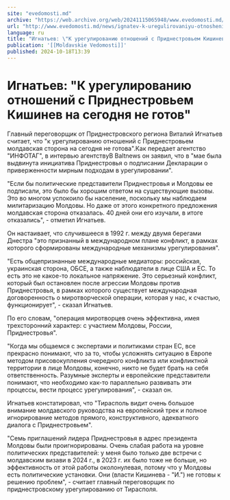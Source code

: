 ```yaml
---
site: "evedomosti.md"
archive: "https://web.archive.org/web/20241115065948/www.evedomosti.md/news/ignatev-k-uregulirovaniyu-otnoshenij-s-pridnestrovem-kishine"
url: "http://www.evedomosti.md/news/ignatev-k-uregulirovaniyu-otnoshenij-s-pridnestrovem-kishine"
language: ru
title: "Игнатьев: \"К урегулированию отношений с Приднестровьем Кишинев на сегодня не готов\""
publication: '[[Moldavskie Vedomosti]]'
published: 2024-10-18T13:39
---
```


# Игнатьев: "К урегулированию отношений с Приднестровьем Кишинев на сегодня не готов"

Главный переговорщик от Приднестровского региона Виталий Игнатьев считает, что "к урегулированию отношений с Приднестровьем молдавская сторона на сегодня не готова".Как передает агентство "ИНФОТАГ", в интервью агентствуВ Baltnews он заявил, что в "мае была выдвинута инициатива Приднестровья о подписании Декларации о приверженности мирным подходам в урегулировании".

"Если бы политические представители Приднестровья и Молдовы ее подписали, это было бы хорошим ответом на существующие вызовы. Это во многом успокоило бы население, поскольку мы наблюдаем милитаризацию Молдовы. Но даже от этого конкретного предложения молдавская сторона отказалась. 40 дней они его изучали, в итоге отказались", - отметил Игнатьев.

Он настаивает, что случившееся в 1992 г. между двумя берегами Днестра "это признанный в международном плане конфликт, в рамках которого сформированы международные механизмы урегулирования".

"Есть общепризнанные международные медиаторы: российская, украинская сторона, ОБСЕ, а также наблюдатели в лице США и ЕС. То есть это не какое-то локальное напряжение. Это серьезный конфликт, который был остановлен после агрессии Молдовы против Приднестровья, в рамках которого существует международная договоренность о миротворческой операции, которая у нас, к счастью, функционирует", - сказал Игнатьев.

По его словам, "операция миротворцев очень эффективна, имея трехсторонний характер: с участием Молдовы, России, Приднестровья".

"Когда мы общаемся с экспертами и политиками стран ЕС, все прекрасно понимают, что за то, чтобы усложнять ситуацию в Европе методом присовокупления очередного конфликта или конфликтной территории в лице Молдовы, конечно, никто не будет брать на себя ответственность. Разумные эксперты и европейские представители понимают, что необходимо как-то параллельно развивать эти процессы, вести процесс урегулирования", - сказал он.

Игнатьев констатировал, что "Тирасполь видит очень большое внимание молдавского руководства на европейский трек и полное игнорирование методов прямого, конструктивного, адекватного диалога с Приднестровьем".

"Семь приглашений лидера Приднестровья в адрес президента Молдовы были проигнорированы. Очень слабая работа на уровне политических представителей: у меня было только две встречи с молдавским визави в 2024 г., в 2023 г. их было тоже не больше, но эффективность от этой работы околонулевая, потому что у Молдовы есть политические установки. Они (власти Кишинева - "И.") не готовы к решению проблем", - считает главный переговорщик по приднестровскому урегулированию от Тирасполя.